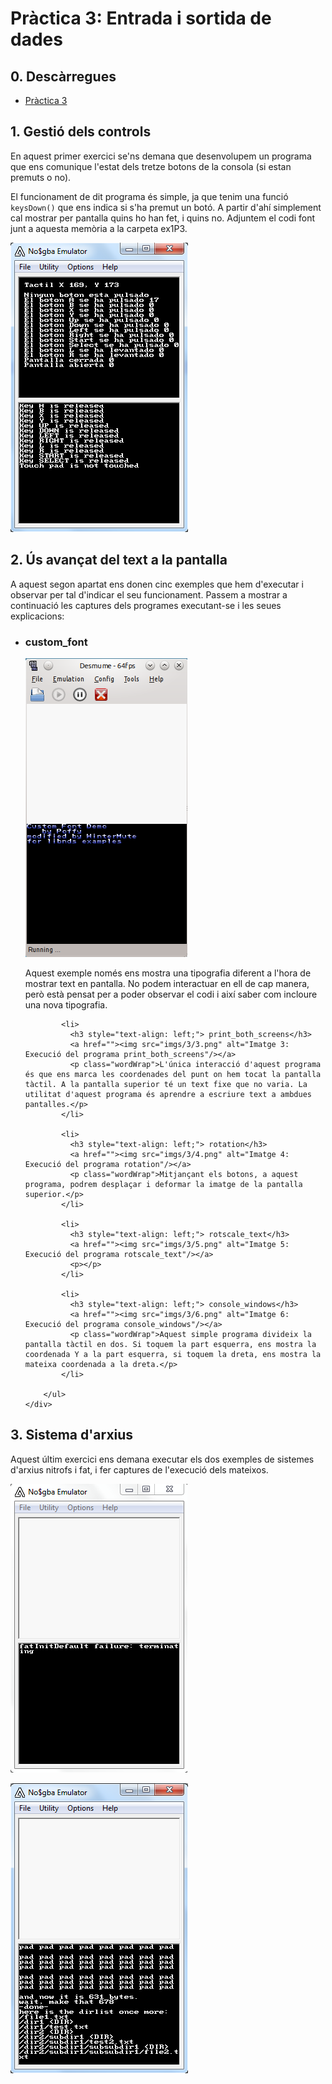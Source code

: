 # Pràctica 3: Entrada i sortida de dades

## 0. Descàrregues
 * [Pràctica 3](https://github.com/EnriqueSoria/AEV-project/blob/gh-pages/raw/3/3.%20Entrada%20i%20sortida%20de%20dades.pdf)

## 1. Gestió dels controls
En aquest primer exercici se'ns demana que desenvolupem un programa que ens comunique l'estat dels tretze botons de la consola (si estan premuts o no).

El funcionament de dit programa és simple, ja que tenim una funció `keysDown()` que ens indica si s'ha premut un botó. A partir d'ahí simplement cal mostrar per pantalla quins ho han fet, i quins no. Adjuntem el codi font junt a aquesta memòria a la carpeta ex1P3.

![Imatge 1: Sortida del programa ex1P3](imgs/3/1.png)

## 2. Ús avançat del text a la pantalla
A aquest segon apartat ens donen cinc exemples que hem d'executar i observar per tal d'indicar el seu funcionament. Passem a mostrar a continuació les captures dels programes executant-se i les seues explicacions:

<!-- CAPTURAS DE PANTALLA -->
<div id="screenshots" class="text-center">
    <div id="cbp-fwslider3" class="cbp-fwslider">
        <ul>
            <li>
              <h3 style="text-align: left;"> custom_font</h3>
              <a href=""><img src="imgs/3/2.png" alt="Imatge 2: Execució del programa custom_font"/></a>
              <p class="wordWrap">Aquest exemple només ens mostra una tipografia diferent a l'hora de mostrar text en pantalla. No podem interactuar en ell de cap manera, però està pensat per a poder observar el codi i així saber com incloure una nova tipografia.</p>
            </li>

            <li>
              <h3 style="text-align: left;"> print_both_screens</h3>
              <a href=""><img src="imgs/3/3.png" alt="Imatge 3: Execució del programa print_both_screens"/></a>
              <p class="wordWrap">L'única interacció d'aquest programa és que ens marca les coordenades del punt on hem tocat la pantalla tàctil. A la pantalla superior té un text fixe que no varia. La utilitat d'aquest programa és aprendre a escriure text a ambdues pantalles.</p>
            </li>

            <li>
              <h3 style="text-align: left;"> rotation</h3>
              <a href=""><img src="imgs/3/4.png" alt="Imatge 4: Execució del programa rotation"/></a>
              <p class="wordWrap">Mitjançant els botons, a aquest programa, podrem desplaçar i deformar la imatge de la pantalla superior.</p>
            </li>

            <li>
              <h3 style="text-align: left;"> rotscale_text</h3>
              <a href=""><img src="imgs/3/5.png" alt="Imatge 5: Execució del programa rotscale_text"/></a>
              <p></p>
            </li>

            <li>
              <h3 style="text-align: left;"> console_windows</h3>
              <a href=""><img src="imgs/3/6.png" alt="Imatge 6: Execució del programa console_windows"/></a>
              <p class="wordWrap">Aquest simple programa divideix la pantalla tàctil en dos. Si toquem la part esquerra, ens mostra la coordenada Y a la part esquerra, si toquem la dreta, ens mostra la mateixa coordenada a la dreta.</p>
            </li>

        </ul>
    </div>
</div>


## 3. Sistema d'arxius
Aquest últim exercici ens demana executar els dos exemples de sistemes d'arxius nitrofs i fat, i fer captures de l'execució dels mateixos.

![Imatge 7: Execució de l'exemple fat](imgs/3/7.png)

![Imatge 8: Execució de l'exemple nitrofs](imgs/3/8.png)
